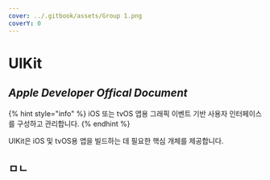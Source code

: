 ```yaml
---
cover: ../.gitbook/assets/Group 1.png
coverY: 0
---
```


# UIKit

## _**Apple Developer Offical Document**_

{% hint style="info" %}
iOS 또는 tvOS 앱용 그래픽 이벤트 기반 사용자 인터페이스를 구성하고 관리합니다.
{% endhint %}

UIKit은 iOS 및 tvOS용 앱을 빌드하는 데 필요한 핵심 개체를 제공합니다.

## ㅁㄴ
